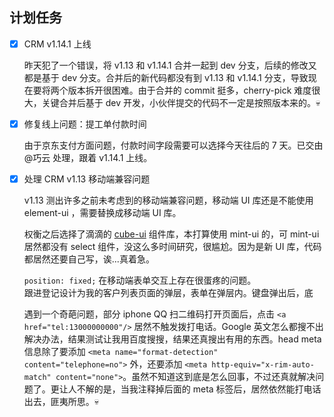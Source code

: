 ## 计划任务

* [x] CRM v1.14.1 上线

	昨天犯了一个错误，将 v1.13 和 v1.14.1 合并一起到 dev 分支，后续的修改又都是基于 dev 分支。合并后的新代码都没有到 v1.13 和 v1.14.1 分支，导致现在要将两个版本拆开很困难。由于合并的 commit 挺多，cherry-pick 难度很大，关键合并后基于 dev 开发，小伙伴提交的代码不一定是按照版本来的。💀

* [x] 修复线上问题：提工单付款时间

	由于京东支付方面问题，付款时间字段需要可以选择今天往后的 7 天。已交由 @巧云 处理，跟着 v1.14.1 上线。

* [x] 处理 CRM v1.13 移动端兼容问题

	v1.13 测出许多之前未考虑到的移动端兼容问题，移动端 UI 库还是不能使用 element-ui
	，需要替换成移动端 UI 库。

	权衡之后选择了滴滴的 [cube-ui](https://didi.github.io/cube-ui/#/zh-CN) 组件库，本打算使用 mint-ui 的，可 mint-ui 居然都没有 select 组件，没这么多时间研究，很尴尬。因为是新 UI 库，代码都居然还要自己写，诶...真着急。

	`position: fixed;` 在移动端表单交互上存在很蛋疼的问题。  
	跟进登记设计为我的客户列表页面的弹层，表单在弹层内。键盘弹出后，底

	遇到一个奇葩问题，部分 iphone QQ 扫二维码打开页面后，点击 `<a href="tel:13000000000"/>` 居然不触发拨打电话。Google 英文怎么都搜不出解决办法，结果测试让我用百度搜搜，结果还真搜出有用的东西。head meta 信息除了要添加 `<meta name="format-detection" content="telephone=no">` 外，还要添加 `<meta http-equiv="x-rim-auto-match" content="none">`。虽然不知道这到底是怎么回事，不过还真就解决问题了。更让人不解的是，当我注释掉后面的 meta 标签后，居然依然能打电话出去，匪夷所思。💀

